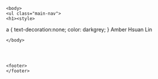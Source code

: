 
<link rel="stylesheet" media="screen" href="https://fontlibrary.org/face/metropolis" type="text/css"/>

<html>
    <head>
        <title>linhsuan</title>
        <link rel="stylesheet" type="text/css" href="style.css">
	<link rel="shortcut icon" type="image/png" href="img/favicon.png"
    </head>



    <body>
	<ul class="main-nav">
	<h1><style>
a {
    text-decoration:none; color: darkgrey;
}
</style>Amber Hsuan Lin</h1>


    </body>




    <footer>            
    </footer>
    
</html>
